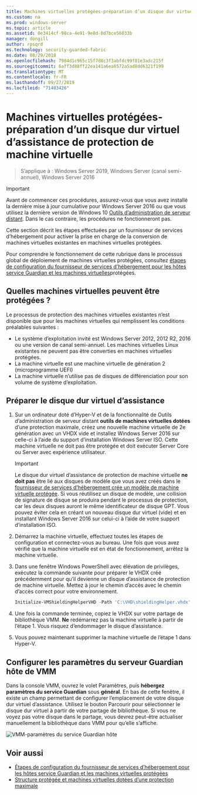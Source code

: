 ```yaml
---
title: Machines virtuelles protégées-préparation d’un disque dur virtuel d’assistance de protection de machine virtuelle
ms.custom: na
ms.prod: windows-server
ms.topic: article
ms.assetid: 0e3414cf-98ca-4e91-9e8d-0d7bce56033b
manager: dongill
author: rpsqrd
ms.technology: security-guarded-fabric
ms.date: 08/29/2018
ms.openlocfilehash: 7984d1c965c15f7d8c3f3abfdc99f01e3adc215f
ms.sourcegitcommit: 6aff3d88ff22ea141a6ea6572a5ad8dd6321f199
ms.translationtype: MT
ms.contentlocale: fr-FR
ms.lasthandoff: 09/27/2019
ms.locfileid: "71403426"
---
```

# <a name="shielded-vms---preparing-a-vm-shielding-helper-vhd"></a>Machines virtuelles protégées-préparation d’un disque dur virtuel d’assistance de protection de machine virtuelle

>S’applique à : Windows Server 2019, Windows Server (canal semi-annuel), Windows Server 2016

> [!IMPORTANT]
> Avant de commencer ces procédures, assurez-vous que vous avez installé la dernière mise à jour cumulative pour Windows Server 2016 ou que vous utilisez la dernière version de Windows 10 [Outils d’administration de serveur distant](https://www.microsoft.com/en-us/download/details.aspx?id=45520). Dans le cas contraire, les procédures ne fonctionneront pas. 

Cette section décrit les étapes effectuées par un fournisseur de services d’hébergement pour activer la prise en charge de la conversion de machines virtuelles existantes en machines virtuelles protégées.

Pour comprendre le fonctionnement de cette rubrique dans le processus global de déploiement de machines virtuelles protégées, consultez [étapes de configuration du fournisseur de services d’hébergement pour les hôtes service Guardian et les machines virtuelles](guarded-fabric-configuration-scenarios-for-shielded-vms-overview.md)protégées.

## <a name="which-vms-can-be-shielded"></a>Quelles machines virtuelles peuvent être protégées ?

Le processus de protection des machines virtuelles existantes n’est disponible que pour les machines virtuelles qui remplissent les conditions préalables suivantes :

- Le système d’exploitation invité est Windows Server 2012, 2012 R2, 2016 ou une version de canal semi-annuel. Les machines virtuelles Linux existantes ne peuvent pas être converties en machines virtuelles protégées.
- La machine virtuelle est une machine virtuelle de génération 2 (microprogramme UEFI)
- La machine virtuelle n’utilise pas de disques de différenciation pour son volume de système d’exploitation.

## <a name="prepare-helper-vhd"></a>Préparer le disque dur virtuel d’assistance

1.  Sur un ordinateur doté d’Hyper-V et de la fonctionnalité de Outils d’administration de serveur distant **outils de machines virtuelles dotées** d’une protection maximale, créez une nouvelle machine virtuelle de 2e génération avec un VHDX vide et installez Windows Server 2016 sur celle-ci à l’aide du support d’installation Windows Server ISO. Cette machine virtuelle ne doit pas être protégée et doit exécuter Server Core ou Server avec expérience utilisateur.

    > [!IMPORTANT]
    > Le disque dur virtuel d’assistance de protection de machine virtuelle **ne doit pas** être lié aux disques de modèle que vous avez créés dans le [fournisseur de services d’hébergement crée un modèle de machine virtuelle protégée](guarded-fabric-create-a-shielded-vm-template.md). Si vous réutilisez un disque de modèle, une collision de signature de disque se produira pendant le processus de protection, car les deux disques auront le même identificateur de disque GPT. Vous pouvez éviter cela en créant un nouveau disque dur virtuel (vide) et en installant Windows Server 2016 sur celui-ci à l’aide de votre support d’installation ISO.

2.  Démarrez la machine virtuelle, effectuez toutes les étapes de configuration et connectez-vous au bureau. Une fois que vous avez vérifié que la machine virtuelle est en état de fonctionnement, arrêtez la machine virtuelle.

3.  Dans une fenêtre Windows PowerShell avec élévation de privilèges, exécutez la commande suivante pour préparer le VHDX créé précédemment pour qu’il devienne un disque d’assistance de protection de machine virtuelle. Mettez à jour le chemin d’accès avec le chemin d’accès correct pour votre environnement.

    ```powershell
    Initialize-VMShieldingHelperVHD -Path 'C:\VHD\shieldingHelper.vhdx'
    ```

4.  Une fois la commande terminée, copiez le VHDX sur votre partage de bibliothèque VMM. **Ne** redémarrez pas la machine virtuelle à partir de l’étape 1. Vous risquez d’endommager le disque d’assistance.

5.  Vous pouvez maintenant supprimer la machine virtuelle de l’étape 1 dans Hyper-V.

## <a name="configure-vmm-host-guardian-server-settings"></a>Configurer les paramètres du serveur Guardian hôte de VMM

Dans la console VMM, ouvrez le volet Paramètres, puis **hébergez paramètres du service Guardian** sous **général**. En bas de cette fenêtre, il existe un champ permettant de configurer l’emplacement de votre disque dur virtuel d’assistance. Utilisez le bouton Parcourir pour sélectionner le disque dur virtuel à partir de votre partage de bibliothèque. Si vous ne voyez pas votre disque dans le partage, vous devrez peut-être actualiser manuellement la bibliothèque dans VMM pour qu’elle s’affiche.

![VMM-paramètres du service Guardian hôte](../media/Guarded-Fabric-Shielded-VM/guarded-host-vmm-hgs-settings-01.png)

## <a name="see-also"></a>Voir aussi

- [Étapes de configuration du fournisseur de services d’hébergement pour les hôtes service Guardian et les machines virtuelles protégées](guarded-fabric-configuration-scenarios-for-shielded-vms-overview.md)
- [Structure protégée et machines virtuelles dotées d’une protection maximale](guarded-fabric-and-shielded-vms-top-node.md)
